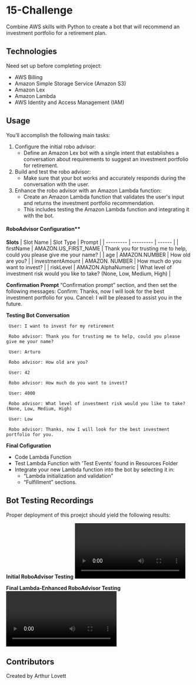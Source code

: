 # 15-Challenge
 Combine AWS skills with Python to create a bot that will recommend an investment portfolio for a retirement plan.


## Technologies
Need set up before completing project:
* AWS Billing
* Amazon Simple Storage Service (Amazon S3)
* Amazon Lex
* Amazon Lambda
* AWS Identity and Access Management (IAM)


## Usage
You’ll accomplish the following main tasks:
1. Configure the initial robo advisor:
    * Define an Amazon Lex bot with a single intent that establishes a conversation about requirements to suggest an investment portfolio for retirement.
2. Build and test the robo advisor:
    * Make sure that your bot works and accurately responds during the conversation with the user.
3. Enhance the robo advisor with an Amazon Lambda function:
    * Create an Amazon Lambda function that validates the user's input and returns the investment portfolio recommendation.
    * This includes testing the Amazon Lambda function and integrating it with the bot.


#### RoboAdvisor Configuration**
**Slots**
| Slot Name | Slot Type | Prompt | 
| --------- | --------- | ------ | 
| firstName | AMAZON.US_FIRST_NAME | Thank you for trusting me to help, could you please give me your name? |
| age | AMAZON.NUMBER | How old are you? | 
| investmentAmount | AMAZON. NUMBER | How much do you want to invest? |
| riskLevel | AMAZON.AlphaNumeric | What level of investment risk would you like to take? (None, Low, Medium, High) | 

**Confirmation Prompt**
“Confirmation prompt” section, and then set the following messages:
Confirm: Thanks, now I will look for the best investment portfolio for you.
Cancel: I will be pleased to assist you in the future.

**Testing Bot Conversation**
```text
 User: I want to invest for my retirement

 Robo advisor: Thank you for trusting me to help, could you please give me your name?

 User: Arturo

 Robo advisor: How old are you?

 User: 42

 Robo advisor: How much do you want to invest?
 
 User: 4000

 Robo advisor: What level of investment risk would you like to take? (None, Low, Medium, High)

 User: Low
 
 Robo advisor: Thanks, now I will look for the best investment portfolio for you.
 ``` 

**Final Cofiguration**
* Code Lambda Function
* Test Lambda Function with 'Test Events' found in Resources Folder
* Integrate your new Lambda function into the bot by selecting it in:
    * “Lambda initialization and validation”
    * “Fulfillment” sections.


## Bot Testing Recordings
Proper deployment of this proejct should yield the following results:

**Initial RoboAdvisor Testing**
![Initial RoboAdvisor Testing](https://github.com/ALovettII/15-challenge/blob/main/Recordings/initial_Bot.mov)

**Final Lambda-Enhanced RoboAdvisor Testing**
![Final Lambda-Enhanced RoboAdvisor Testing](https://github.com/ALovettII/15-challenge/blob/main/Recordings/enhanced_Bot.mov)


## Contributors
Created by Arthur Lovett
